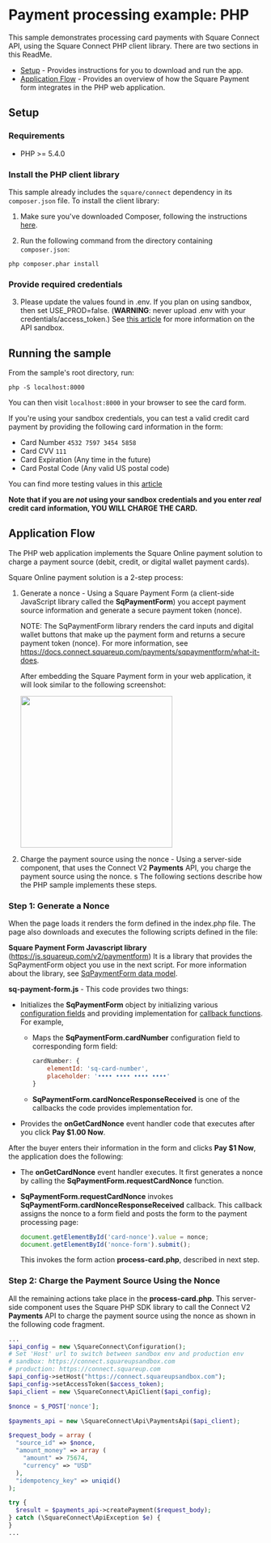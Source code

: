 # Payment processing example: PHP

This sample demonstrates processing card payments with Square Connect API, using the
Square Connect PHP client library. There are two sections in this ReadMe.
* [Setup](#setup) - Provides instructions for you to download and run the app.
* [Application Flow](#application-flow) - Provides an overview of how the Square Payment form integrates in the PHP web application.



## Setup

### Requirements

* PHP >= 5.4.0

### Install the PHP client library

This sample already includes the `square/connect` dependency in its `composer.json`
file. To install the client library:

1. Make sure you've downloaded Composer, following the instructions
[here](https://getcomposer.org/download/).

2. Run the following command from the directory containing `composer.json`:

```
php composer.phar install
```

### Provide required credentials

3. Please update the values found in .env. If you plan on using sandbox, then set
USE_PROD=false. (<b>WARNING</b>: never upload .env with your credentials/access_token.) See
[this article](https://docs.connect.squareup.com/articles/using-sandbox/)
for more information on the API sandbox.

## Running the sample

From the sample's root directory, run:

    php -S localhost:8000

You can then visit `localhost:8000` in your browser to see the card form.

If you're using your sandbox credentials, you can test a valid credit card
payment by providing the following card information in the form:

* Card Number `4532 7597 3454 5858`
* Card CVV `111`
* Card Expiration (Any time in the future)
* Card Postal Code (Any valid US postal code)

You can find more testing values in this [article](https://docs.connect.squareup.com/articles/using-sandbox)

**Note that if you are _not_ using your sandbox credentials and you enter _real_
credit card information, YOU WILL CHARGE THE CARD.**
## Application Flow

The PHP web application implements the Square Online payment solution to charge a payment source (debit, credit, or digital wallet payment cards).

Square Online payment solution is a 2-step process:

1. Generate a nonce -  Using a Square Payment Form (a client-side JavaScript library
called the **SqPaymentForm**) you accept payment source information and generate a secure payment token (nonce).

    NOTE: The SqPaymentForm library renders the card inputs and digital wallet buttons that make up the payment form and returns a secure payment token (nonce). For more information, see https://docs.connect.squareup.com/payments/sqpaymentform/what-it-does.

    After embedding the Square Payment form in your web application, it will look similar to the following screenshot:

    <img src="./PaymentFormExamplePHP.png" width="300"/>

2. Charge the payment source using the nonce - Using a server-side component, that uses the Connect V2
**Payments** API, you charge the payment source using the nonce.
s
The following sections describe how the PHP sample implements these steps.

### Step 1: Generate a Nonce

When the page loads it renders the form defined in the index.php file. The page also downloads and executes the following scripts defined in the file:

 **Square Payment Form Javascript library** (https://js.squareup.com/v2/paymentform)  It is a library that provides the SqPaymentForm object you use in the next script. For more information about the library, see [SqPaymentForm data model](https://docs.connect.squareup.com/api/paymentform#navsection-paymentform).

**sq-payment-form.js** - This code provides two things:

* Initializes the **SqPaymentForm** object by initializing various
[configuration fields](https://docs.connect.squareup.com/api/paymentform#paymentform-configurationfields) and providing implementation for [callback functions](https://docs.connect.squareup.com/api/paymentform#_callbackfunctions_detail). For example,

    * Maps the **SqPaymentForm.cardNumber** configuration field to corresponding form field:  

        ```javascript
        cardNumber: {
            elementId: 'sq-card-number',               
            placeholder: '•••• •••• •••• ••••'
        }
        ```
    * **SqPaymentForm.cardNonceResponseReceived** is one of the callbacks the code provides implementation for.

* Provides the **onGetCardNonce** event handler code that executes after you click **Pay $1.00 Now**.

After the buyer enters their information in the form and clicks **Pay $1 Now**, the application does the following:

* The **onGetCardNonce** event handler executes. It first generates a nonce by calling the **SqPaymentForm.requestCardNonce** function.
* **SqPaymentForm.requestCardNonce** invokes **SqPaymentForm.cardNonceResponseReceived** callback. This callback  assigns the nonce to a form field and posts the form to the payment processing page:

    ```javascript
    document.getElementById('card-nonce').value = nonce;
    document.getElementById('nonce-form').submit();  
    ```

    This invokes the form action **process-card.php**, described in next step.

### Step 2: Charge the Payment Source Using the Nonce
All the remaining actions take place in the **process-card.php**.  This server-side component uses the Square PHP SDK library to call the Connect V2 **Payments** API to charge the payment source using the nonce as shown in the following code fragment.
```php
...
$api_config = new \SquareConnect\Configuration();
# Set 'Host' url to switch between sandbox env and production env
# sandbox: https://connect.squareupsandbox.com
# production: https://connect.squareup.com
$api_config->setHost("https://connect.squareupsandbox.com");
$api_config->setAccessToken($access_token);
$api_client = new \SquareConnect\ApiClient($api_config);

$nonce = $_POST['nonce'];

$payments_api = new \SquareConnect\Api\PaymentsApi($api_client);

$request_body = array (
  "source_id" => $nonce,
  "amount_money" => array (
    "amount" => 75674,
    "currency" => "USD"
  ),
  "idempotency_key" => uniqid()
);

try {
  $result = $payments_api->createPayment($request_body);
} catch (\SquareConnect\ApiException $e) {
}
...
```
